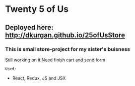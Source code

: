 # Twenty 5 of Us
## Deployed here: http://dkurgan.github.io/25ofUsStore
### This is small store-project for my sister's buisness 

Still working on it.Need finish cart and send form

    Used:
* React, Redux, JS and JSX